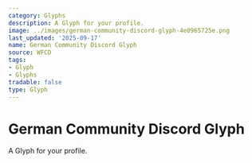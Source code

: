 ```yaml
---
category: Glyphs
description: A Glyph for your profile.
image: ../images/german-community-discord-glyph-4e0965725e.png
last_updated: '2025-09-17'
name: German Community Discord Glyph
source: WFCD
tags:
- Glyph
- Glyphs
tradable: false
type: Glyph
---
```


# German Community Discord Glyph

A Glyph for your profile.

